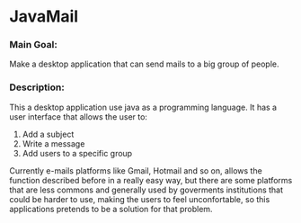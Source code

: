 # JavaMail 

### Main Goal:
Make a desktop application that can send mails to a big group of people. 

### Description: 
This a desktop application use java as a programming language. It has a user interface that allows the user to: <br>
<ol>
  <li>Add a subject</li>
  <li>Write a message</li>
  <li>Add users to a specific group</li>
</ol>

Currently e-mails platforms like Gmail, Hotmail and so on, allows the function described before in a really easy way, but there are some platforms that are less commons and generally used by goverments institutions that could be harder to use, making the users to feel unconfortable, so this applications pretends to be a solution for that problem.

